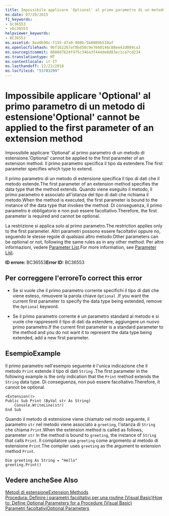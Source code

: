 ```yaml
---
title: Impossibile applicare 'Optional' al primo parametro di un metodo di estensione
ms.date: 07/20/2015
f1_keywords:
- bc36553
- vbc36553
helpviewer_keywords:
- BC36553
ms.assetid: 8ea0b90c-f155-47a9-988b-5b8009b510af
ms.openlocfilehash: 9bf162267af8bd50c9e7660146c88ee42d084ca3
ms.sourcegitcommit: 0888d7b24f475c346a3f444de8d83ec1ca7cd234
ms.translationtype: MT
ms.contentlocale: it-IT
ms.lasthandoff: 12/22/2018
ms.locfileid: "53783299"
---
```

# <a name="optional-cannot-be-applied-to-the-first-parameter-of-an-extension-method"></a><span data-ttu-id="7794c-102">Impossibile applicare 'Optional' al primo parametro di un metodo di estensione</span><span class="sxs-lookup"><span data-stu-id="7794c-102">'Optional' cannot be applied to the first parameter of an extension method</span></span>
<span data-ttu-id="7794c-103">Impossibile applicare 'Optional' al primo parametro di un metodo di estensione.</span><span class="sxs-lookup"><span data-stu-id="7794c-103">'Optional' cannot be applied to the first parameter of an extension method.</span></span> <span data-ttu-id="7794c-104">Il primo parametro specifica il tipo da estendere.</span><span class="sxs-lookup"><span data-stu-id="7794c-104">The first parameter specifies which type to extend.</span></span>  
  
 <span data-ttu-id="7794c-105">Il primo parametro di un metodo di estensione specifica il tipo di dati che il metodo estende.</span><span class="sxs-lookup"><span data-stu-id="7794c-105">The first parameter of an extension method specifies the data type that the method extends.</span></span> <span data-ttu-id="7794c-106">Quando viene eseguito il metodo, il primo parametro è associato all'istanza del tipo di dati che richiama il metodo.</span><span class="sxs-lookup"><span data-stu-id="7794c-106">When the method is executed, the first parameter is bound to the instance of the data type that invokes the method.</span></span> <span data-ttu-id="7794c-107">Di conseguenza, il primo parametro è obbligatorio e non può essere facoltativo.</span><span class="sxs-lookup"><span data-stu-id="7794c-107">Therefore, the first parameter is required and cannot be optional.</span></span>  
  
 <span data-ttu-id="7794c-108">La restrizione si applica solo al primo parametro.</span><span class="sxs-lookup"><span data-stu-id="7794c-108">The restriction applies only to the first parameter.</span></span> <span data-ttu-id="7794c-109">Altri parametri possono essere facoltativi oppure no, seguendo le stesse regole di qualsiasi altro metodo.</span><span class="sxs-lookup"><span data-stu-id="7794c-109">Other parameters can be optional or not, following the same rules as in any other method.</span></span> <span data-ttu-id="7794c-110">Per altre informazioni, vedere [Parameter List](../../visual-basic/language-reference/statements/parameter-list.md).</span><span class="sxs-lookup"><span data-stu-id="7794c-110">For more information, see [Parameter List](../../visual-basic/language-reference/statements/parameter-list.md).</span></span>  
  
 <span data-ttu-id="7794c-111">**ID errore:** BC36553</span><span class="sxs-lookup"><span data-stu-id="7794c-111">**Error ID:** BC36553</span></span>  
  
## <a name="to-correct-this-error"></a><span data-ttu-id="7794c-112">Per correggere l'errore</span><span class="sxs-lookup"><span data-stu-id="7794c-112">To correct this error</span></span>  
  
-   <span data-ttu-id="7794c-113">Se si vuole che il primo parametro corrente specifichi il tipo di dati che viene esteso, rimuovere la parola chiave `Optional` .</span><span class="sxs-lookup"><span data-stu-id="7794c-113">If you want the current first parameter to specify the data type being extended, remove the `Optional` keyword.</span></span>  
  
-   <span data-ttu-id="7794c-114">Se il primo parametro corrente è un parametro standard al metodo e si vuole che rappresenti il tipo di dati da estendere, aggiungere un nuovo primo parametro.</span><span class="sxs-lookup"><span data-stu-id="7794c-114">If the current first parameter is a standard parameter to the method and you do not want it to represent the data type being extended, add a new first parameter.</span></span>  
  
## <a name="example"></a><span data-ttu-id="7794c-115">Esempio</span><span class="sxs-lookup"><span data-stu-id="7794c-115">Example</span></span>  
 <span data-ttu-id="7794c-116">Il primo parametro nell'esempio seguente è l'unica indicazione che il metodo `Print` estende il tipo di dati `String` .</span><span class="sxs-lookup"><span data-stu-id="7794c-116">The first parameter in the following example is the only indication that the `Print` method extends the `String` data type.</span></span> <span data-ttu-id="7794c-117">Di conseguenza, non può essere facoltativo.</span><span class="sxs-lookup"><span data-stu-id="7794c-117">Therefore, it cannot be optional.</span></span>  
  
```  
<Extension()>  
Public Sub Print (ByVal str As String)  
    Console.WriteLine(str)  
End Sub  
```  
  
 <span data-ttu-id="7794c-118">Quando il metodo di estensione viene chiamato nel modo seguente, il parametro `str` nel metodo viene associato a `greeting`, l'istanza di `String` che chiama `Print`.</span><span class="sxs-lookup"><span data-stu-id="7794c-118">When the extension method is called as follows, parameter `str` in the method is bound to `greeting`, the instance of `String` that calls `Print`.</span></span> <span data-ttu-id="7794c-119">Il compilatore usa `greeting` come argomento al metodo di estensione `Print`.</span><span class="sxs-lookup"><span data-stu-id="7794c-119">The compiler uses `greeting` as the argument to extension method `Print`.</span></span>  
  
```  
Dim greeting As String = "Hello"  
greeting.Print()  
```  
  
## <a name="see-also"></a><span data-ttu-id="7794c-120">Vedere anche</span><span class="sxs-lookup"><span data-stu-id="7794c-120">See Also</span></span>  
 [<span data-ttu-id="7794c-121">Metodi di estensione</span><span class="sxs-lookup"><span data-stu-id="7794c-121">Extension Methods</span></span>](../../visual-basic/programming-guide/language-features/procedures/extension-methods.md)  
 [<span data-ttu-id="7794c-122">Procedura: Definire i parametri facoltativi per una routine (Visual Basic)</span><span class="sxs-lookup"><span data-stu-id="7794c-122">How to: Define Optional Parameters for a Procedure (Visual Basic)</span></span>](https://msdn.microsoft.com/library/0b32b312-0da0-489b-96ad-7dcb1f1f8f88)  
 [<span data-ttu-id="7794c-123">Parametri facoltativi</span><span class="sxs-lookup"><span data-stu-id="7794c-123">Optional Parameters</span></span>](../../visual-basic/programming-guide/language-features/procedures/optional-parameters.md)

